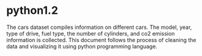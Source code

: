 # python1.2
The cars dataset compiles information on different cars. The model, year, type of drive, fuel type, the number of cylinders, and co2 emission information is collected. This document follows the process of cleaning the data and visualizing it using python programming language.

